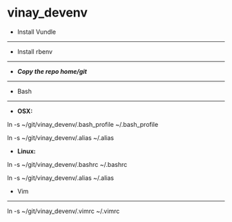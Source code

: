vinay_devenv
============

* Install Vundle
----------------

* Install rbenv
---------------

* ***Copy the repo home/git***
------------------------


* Bash
------
* **OSX:**

ln -s ~/git/vinay_devenv/.bash_profile ~/.bash_profile

ln -s ~/git/vinay_devenv/.alias ~/.alias

* **Linux:**

ln -s ~/git/vinay_devenv/.bashrc ~/.bashrc

ln -s ~/git/vinay_devenv/.alias ~/.alias

* Vim
-----
ln -s ~/git/vinay_devenv/.vimrc ~/.vimrc
